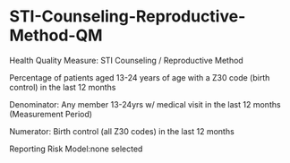 # STI-Counseling-Reproductive-Method-QM
Health Quality Measure:
STI Counseling / Reproductive Method

Percentage of patients aged 13-24 years of age with a Z30 code (birth control) in the last 12 months

Denominator: Any member 13-24yrs w/ medical visit in the last 12 months (Measurement Period)

Numerator: Birth control (all Z30 codes) in the last 12 months

Reporting Risk Model:none selected
